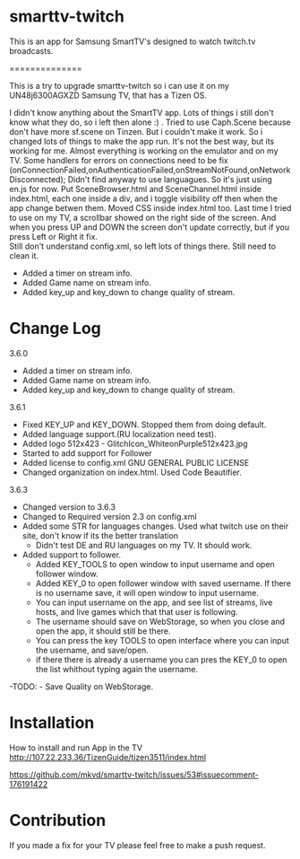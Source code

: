 smarttv-twitch
==============

This is an app for Samsung SmartTV's designed to watch twitch.tv broadcasts.

==============

This is a try to upgrade smarttv-twitch so i can use it on my UN48j6300AGXZD Samsung TV, that has a Tizen OS.

I didn't know anything about the SmartTV app. Lots of things i still don't know what they do, so i left then alone :) .
Tried to use Caph.Scene because don't have more sf.scene on Tinzen. But i couldn't make it work. So i changed lots of things to make the app run.
It's not the best way, but its working for me. Almost everything is working on the emulator and on my TV.
Some handlers for errors on connections need to be fix (onConnectionFailed,onAuthenticationFailed,onStreamNotFound,onNetworkDisconnected);
Didn't find anyway to use languagues. So it's just using en.js for now. 
Put SceneBrowser.html and SceneChannel.html inside index.html, each one inside a div, and i toggle visibility off then when the app change betwen them.
Moved CSS inside index.html too.
Last time I tried to use on my TV, a scrollbar showed on the right side of the screen.
And when you press UP and DOWN the screen don't update correctly, but if you press Left or Right it fix.  
Still don't understand config.xml, so left lots of things there. Still need to clean it.


- Added a timer on stream info.
- Added Game name on stream info.
- Added key_up and key_down to change quality of stream.


Change Log
==============
3.6.0
- Added a timer on stream info.
- Added Game name on stream info.
- Added key_up and key_down to change quality of stream.

3.6.1
- Fixed KEY_UP and KEY_DOWN. Stopped them from doing default.
- Added language support.(RU localization need test).
- Added logo 512x423 - GlitchIcon_WhiteonPurple512x423.jpg
- Started to add support for Follower
- Added license to config.xml <license xml:lang="en-gb" href="http://www.gnu.org/licenses/gpl.html">GNU GENERAL PUBLIC LICENSE</license>
- Changed organization on index.html. Used Code Beautifier.

3.6.3
- Changed version to 3.6.3
- Changed to Required version 2.3 on config.xml
- Added some STR for languages changes. Used what twitch use on their site, don't know if its the better translation
	- Didn't test DE and RU languages on my TV. It should work.
- Added support to follower.
	- Added KEY_TOOLS to open window to input username and open follower window.
	- Added KEY_0 to open follower window with saved username. If there is no username save, it will open window to input username. 
	- You can input username on the app, and see list of streams, live hosts, and live games which that that user is following.
	- The username should save on WebStorage, so when you close and open the app, it should still be there.
	- You can press the key TOOLS to open interface where you can input the username, and save/open.
	- if there there is already a username you can pres the KEY_0 to open the list whithout typing again the username.
	
-TODO:
	- Save Quality on WebStorage.

Installation
==============

How to install and run App in the TV
http://107.22.233.36/TizenGuide/tizen3511/index.html

https://github.com/mkvd/smarttv-twitch/issues/53#issuecomment-176191422

Contribution
==============
If you made a fix for your TV please feel free to make a push request.
